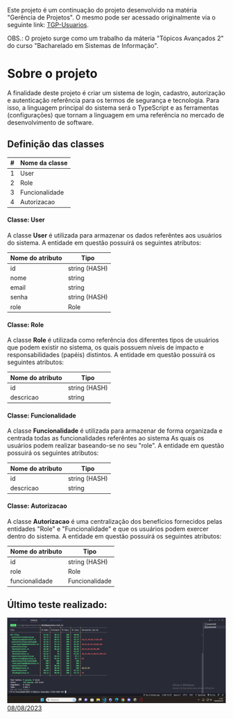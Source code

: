 Este projeto é um continuação do projeto desenvolvido na matéria "Gerência de Projetos". O mesmo pode ser acessado originalmente via o seguinte link: [TGP-Usuarios](https://github.com/CleitonJB/TGP-Usuarios).

OBS.: O projeto surge como um trabalho da máteria "Tópicos Avançados 2" do curso "Bacharelado em Sistemas de Informação".

# Sobre o projeto

A finalidade deste projeto é criar um sistema de login, cadastro, autorização e autenticação referência para os termos de segurança e tecnologia. Para isso, a linguagem principal do sistema será o TypeScript e as ferramentas (configurações) que tornam a linguagem em uma referência no mercado de desenvolvimento de software.

## Definição das classes

| # | Nome da classe |
|---|----------------|
| 1 | User           |
| 2 | Role           |
| 3 | Funcionalidade |
| 4 | Autorizacao    |

#### Classe: **User**

A classe **User** é utilizada para armazenar os dados referêntes aos usuários do sistema. A entidade em questão possuirá os seguintes atributos: 

| Nome do atributo | Tipo          |
|------------------|---------------|
| id               | string (HASH) |
| nome             | string        |
| email            | string        |
| senha            | string (HASH) |
| role             | Role          |

#### Classe: **Role**

A classe **Role** é utilizada como referência dos diferentes tipos de usuários que podem existir no sistema, os quais possuem níveis de impacto e responsabilidades (papéis) distintos. A entidade em questão possuirá os seguintes atributos:

| Nome do atributo | Tipo          |
|------------------|---------------|
| id               | string (HASH) |
| descricao        | string        |

#### Classe: **Funcionalidade**

A classe **Funcionalidade** é utilizada para armazenar de forma organizada e centrada todas as funcionalidades referêntes ao sistema As quais os usuários podem realizar baseando-se no seu "role". A entidade em questão possuirá os seguintes atributos:

| Nome do atributo | Tipo          |
|------------------|---------------|
| id               | string (HASH) |
| descricao        | string        |

#### Classe: **Autorizacao**

A classe **Autorizacao** é uma centralização dos benefícios fornecidos pelas entidades "Role" e "Funcionalidade" e que os usuários podem exercer dentro do sistema. A entidade em questão possuirá os seguintes atributos:

| Nome do atributo | Tipo           |
|------------------|----------------|
| id               | string (HASH)  |
| role             | Role           |
| funcionalidade   | Funcionalidade |

## Último teste realizado: 
![08/08/2023](/src/assets/img/2023-08-08%20174119.png)
[08/08/2023](https://drive.google.com/file/d/193MFF_eIYgJGCaQfTMvVq9kbnHnjhaqL/view?usp=drive_link)
